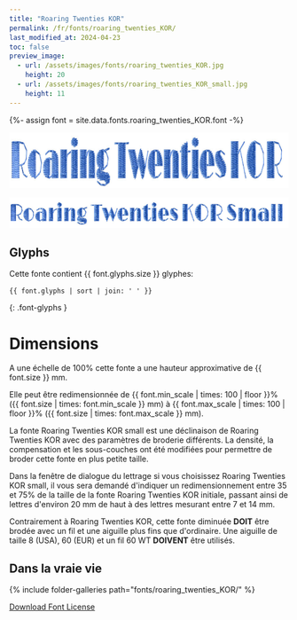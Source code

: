 ```yaml
---
title: "Roaring Twenties KOR"
permalink: /fr/fonts/roaring_twenties_KOR/
last_modified_at: 2024-04-23
toc: false
preview_image:
  - url: /assets/images/fonts/roaring_twenties_KOR.jpg
    height: 20
  - url: /assets/images/fonts/roaring_twenties_KOR_small.jpg
    height: 11
---
```

{%- assign font = site.data.fonts.roaring_twenties_KOR.font -%}

<img 
     src="/assets/images/fonts/roaring_twenties_KOR.jpg"
     alt="Roaring Twenties KOR" height="100">

<img 
     src="/assets/images/fonts/roaring_twenties_KOR_small.jpg"
     alt="Roaring Twenties KOR Small" height="55">


## Glyphs

Cette fonte contient {{ font.glyphs.size }} glyphes:

```
{{ font.glyphs | sort | join: ' ' }}
```
{: .font-glyphs }


# Dimensions

A une échelle de  100% cette fonte a une hauteur approximative de  {{ font.size }} mm. 

Elle peut être redimensionnée  de {{ font.min_scale | times: 100 | floor }}% ({{ font.size | times: font.min_scale }} mm)
à {{ font.max_scale | times: 100 | floor }}% ({{ font.size | times: font.max_scale }} mm).


La fonte Roaring Twenties KOR small est une déclinaison de Roaring Twenties KOR avec des paramètres de broderie différents. 
La densité, la compensation et les sous-couches ont été modifiées pour permettre de broder cette fonte en plus petite taille.

Dans la fenêtre de dialogue du lettrage si vous choisissez Roaring Twenties KOR small, 
il vous sera demandé d'indiquer un redimensionnement entre 35 et 75% de la taille de la fonte Roaring Twenties KOR initiale, 
passant ainsi de lettres d'environ 20 mm de haut à des lettres mesurant entre 7 et 14 mm.

Contrairement à Roaring Twenties KOR, cette fonte diminuée **DOIT** être brodée avec un fil et une aiguille plus fins que d'ordinaire. 
Une aiguille de taille 8 (USA), 60 (EUR) et un fil 60 WT **DOIVENT** être utilisés.


## Dans  la  vraie vie

{% include folder-galleries path="fonts/roaring_twenties_KOR/" %}

[Download Font License](https://github.com/inkstitch/inkstitch/tree/main/fonts/roaring_twenties_KOR/LICENSE)
